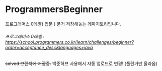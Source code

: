 # ProgrammersBeginner
프로그래머스 0레벨( 입문 ) 푼거 저장해놓는 레파지토리입니다.
###### 프로그래머스 0레벨 : https://school.programmers.co.kr/learn/challenges/beginner?order=acceptance_desc&languages=java
~~solved 브랜치에 저장중.~~ 백준허브 사용해서 자동 업로드로 변경! (풀린거만 올라옴)

